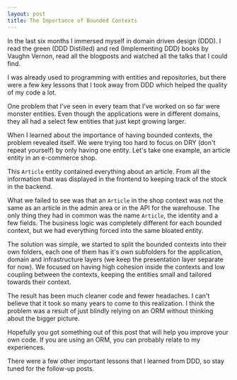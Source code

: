 ```yaml
---
layout: post
title: The Importance of Bounded Contexts
---
```


In the last six months I immersed myself in domain driven design (DDD). I read the green (DDD Distilled) and red (Implementing DDD) books by Vaughn Vernon, read all the blogposts and watched all the talks that I could find.

I was already used to programming with entities and repositories, but there were a few key lessons that I took away from DDD which helped the quality of my code a lot.

One problem that I've seen in every team that I've worked on so far were monster entities. Even though the applications were in different domains, they all had a select few entities that just kept growing larger.

When I learned about the importance of having bounded contexts, the problem revealed itself. We were trying too hard to focus on DRY (don't repeat yourself) by only having one entity. Let's take one example, an article entity in an e-commerce shop.

This `Article` entity contained everything about an article. From all the information that was displayed in the frontend to keeping track of the stock in the backend.

What we failed to see was that an `Article` in the shop context was not the same as an article in the admin area or in the API for the warehouse. The only thing they had in common was the name `Article`, the identity and a few fields. The business logic was completely different for each bounded context, but we had everything forced into the same bloated entity.

The solution was simple, we started to split the bounded contexts into their own folders, each one of them has it's own subfolders for the application, domain and infrastructure layers (we keep the presentation layer separate for now). We focused on having high cohesion inside the contexts and low coupling between the contexts, keeping the entities small and tailored towards their context.

The result has been much cleaner code and fewer headaches. I can't believe that it took so many years to come to this realization. I think the problem was a result of just blindly relying on an ORM without thinking about the bigger picture.

Hopefully you got something out of this post that will help you improve your own code. If you are using an ORM, you can probably relate to my experiences.

There were a few other important lessons that I learned from DDD, so stay tuned for the follow-up posts.
